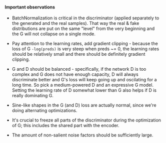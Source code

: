 #### Important observations

* BatchNormalization is critical in the discriminator (applied separately to the generated and the real samples).
That way the real & fake distributions are put on the same "level" from the very beginning and the G will not collapse on a single mode.

* Pay attention to the learning rates, add gradient clipping - because the loss of G `-log(preds)` is very steep when preds ~= 0, the learning rates should be relatively small and there should be definitely gradient clipping.

* G and D should be balanced - specifically, if the network D is too complex and G does not have enough capacity, D will always discriminate better and G's loss will keep going up and oscilating for a long time. So pick a medium-powered D and an expressive G model. Setting the learning rate of D somewhat lower than G also helps if D is really dominating G.

* Sine-like shapes in the G (and D) loss are actually normal, since we're doing alternating optimizations.

* It's crucial to freeze all parts of the discriminator during the optimization of G; this includes the shared part with the encoder.

* The amount of non-salient noise factors should be sufficiently large.
